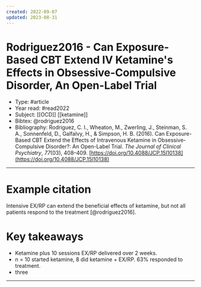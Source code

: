 ```yaml
---
created: 2022-09-07
updated: 2023-08-31
---
```

# Rodriguez2016 - Can Exposure-Based CBT Extend IV Ketamine's Effects in Obsessive-Compulsive Disorder, An Open-Label Trial

* Type: #article
* Year read: #read2022
* Subject: [[OCD]] [[ketamine]]
* Bibtex: @rodriguez2016
* Bibliography: Rodriguez, C. I., Wheaton, M., Zwerling, J., Steinman, S. A., Sonnenfeld, D., Galfalvy, H., & Simpson, H. B. (2016). Can Exposure-Based CBT Extend the Effects of Intravenous Ketamine in Obsessive-Compulsive Disorder?: An Open-Label Trial. _The Journal of Clinical Psychiatry_, _77_(03), 408–409. [https://doi.org/10.4088/JCP.15l10138](https://doi.org/10.4088/JCP.15l10138)
---
# Example citation
Intensive EX/RP can extend the beneficial effects of ketamine, but not all patients respond to the treatment [@rodriguez2016].

# Key takeaways
* Ketamine plus 10 sessions EX/RP delivered over 2 weeks.
* n = 10 started ketamine, 8 did ketamine + EX/RP. 63% responded to treatment.
* three

---